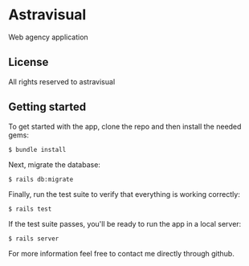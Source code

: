 # Astravisual

Web agency application

## License

All rights reserved to astravisual

## Getting started

To get started with the app, clone the repo and then install the needed gems:

```
$ bundle install 
```

Next, migrate the database:

```
$ rails db:migrate
```

Finally, run the test suite to verify that everything is working correctly:

```
$ rails test
```

If the test suite passes, you'll be ready to run the app in a local server:

```
$ rails server
```

For more information feel free to contact me directly through github.